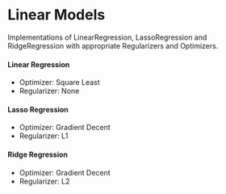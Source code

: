 # Linear Models
Implementations of LinearRegression, LassoRegression and RidgeRegression with appropriate Regularizers and Optimizers.

#### Linear Regression
- Optimizer: Square Least
- Regularizer: None

#### Lasso Regression
- Optimizer: Gradient Decent
- Regularizer: L1

#### Ridge Regression
- Optimizer: Gradient Decent
- Regularizer: L2

